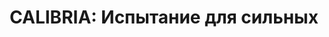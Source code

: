 ---
templateKey: home-page
title: "CALIBRIA: Испытание для сильных"
description: "Докажи, что ты достоин победить. Только один выживет."
image: /img/logo.jpg
video: https://youtu.be/пример
---